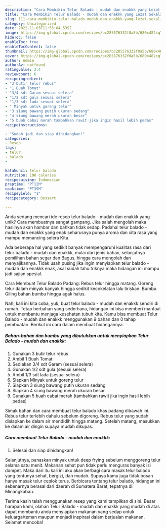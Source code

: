 ```yaml
---
description: "Cara Membikin Telur Balado - mudah dan enakkk yang Lezat Sekali"
title: "Cara Membikin Telur Balado - mudah dan enakkk yang Lezat Sekali"
slug: 111-cara-membikin-telur-balado-mudah-dan-enakkk-yang-lezat-sekali
category: Uncategorized
date: 2022-11-03T11:53:04.539Z
image: https://img-global.cpcdn.com/recipes/bc285576332f0a5b/680x482cq70/telur-balado-mudah-dan-enakkk-foto-resep-utama.jpg
hideToc: false
enableToc: true
enableTocContent: false
thumbnail: https://img-global.cpcdn.com/recipes/bc285576332f0a5b/680x482cq70/telur-balado-mudah-dan-enakkk-foto-resep-utama.jpg
cover: https://img-global.cpcdn.com/recipes/bc285576332f0a5b/680x482cq70/telur-balado-mudah-dan-enakkk-foto-resep-utama.jpg
author: Admin
authorAv: notfound
ratingvalue: 3.4
reviewcount: 6
recipeingredient:
- "3 butir telur rebus"
- "1 Buah Tomat"
- "3/4 sdt Garam sesuai selera"
- "1/2 sdt gula sesuai selera"
- "1/3 sdt lada sesuai selera"
- " Minyak untuk goreng telur"
- "3 siung bawang putih ukuran sedang"
- "4 siung bawang merah ukuran besar"
- "5 buah cabai merah tambahkan rawit jika ingin hasil lebih pedas"
recipeinstructions:

- "Sudah jadi dan siap dihidangkan!"
categories:
- Resep
tags:
- telur
- balado
- 

katakunci: telur balado  
nutrition: 198 calories
recipecuisine: Indonesian
preptime: "PT12M"
cooktime: "PT39M"
recipeyield: "1"
recipecategory: Dessert

---
```





Anda sedang mencari ide resep telur balado - mudah dan enakkk yang unik? Cara membuatnya sangat gampang. Jika salah mengolah maka hasilnya akan hambar dan bahkan tidak sedap. Padahal telur balado - mudah dan enakkk yang enak seharusnya punya aroma dan cita rasa yang mampu memancing selera Kita.





Ada beberapa hal yang sedikit banyak mempengaruhi kualitas rasa dari telur balado - mudah dan enakkk, mulai dari jenis bahan, selanjutnya pemilihan bahan segar dan Bagus, hingga cara mengolah dan menyajikannya. Tidak usah pusing jika ingin menyiapkan telur balado - mudah dan enakkk enak,      asal sudah tahu triknya maka hidangan ini mampu jadi sajian spesial.














Cara Membuat Telur Balado Padang: Rebus telur hingga matang. Goreng telur dalam minyak banyak hingga sedikit kecokelatan lalu tiriskan. Bumbu: Giling bahan bumbu hingga agak halus.






Nah, kali ini kita coba, yuk, buat telur balado - mudah dan enakkk sendiri di rumah. Tetap berbahan yang sederhana, hidangan ini bisa memberi manfaat untuk membantu menjaga kesehatan tubuh kita. Kamu bisa membuat Telur Balado - mudah dan enakkk menggunakan 9 bahan dan 0 tahap pembuatan. Berikut ini cara dalam membuat hidangannya.

<!--inarticleads1-->

##### Bahan-bahan dan bumbu yang dibutuhkan untuk menyiapkan Telur Balado - mudah dan enakkk:

1. Gunakan 3 butir telur rebus
1. Ambil 1 Buah Tomat
1. Sediakan 3/4 sdt Garam (sesuai selera)
1. Gunakan 1/2 sdt gula (sesuai selera)
1. Ambil 1/3 sdt lada (sesuai selera)
1. Siapkan  Minyak untuk goreng telur
1. Siapkan 3 siung bawang putih ukuran sedang
1. Siapkan 4 siung bawang merah ukuran besar
1. Gunakan 5 buah cabai merah (tambahkan rawit jika ingin hasil lebih pedas)


Simak bahan dan cara membuat telur balado khas padang dibawah ini. Rebus telur terlebih dahulu sebelum digoreng. Rebus telur yang sudah disiapkan ke dalam air mendidih hingga matang. Setelah matang, masukkan ke dalam air dingin supaya mudah dikupas. 

<!--inarticleads2-->

##### Cara membuat Telur Balado - mudah dan enakkk:


1. Selesai dan siap dihidangkan!

Selanjutnya, panaskan minyak untuk deep frying sebelum menggoreng telur selama satu menit. Makanan sehat pun tidak perlu menguras banyak isi dompet. Maka dari itu kali ini aku akan berbagi cara masak telur balado yang tentunya sehat, bergizi, dan mudah. Supaya kamu juga tidak bosan hanya masak telur ceplok terus. Berbicara tentang telur balado, hidangan ini sebenarnya berasal dari daerah di Sumatera Barat, tepatnya di Minangkabau. 

Terima kasih telah menggunakan resep yang kami tampilkan di sini. Besar harapan kami, olahan Telur Balado - mudah dan enakkk yang mudah di atas dapat membantu anda menyiapkan makanan yang sedap untuk keluarga/teman maupun menjadi inspirasi dalam berjualan makanan. Selamat mencoba!
